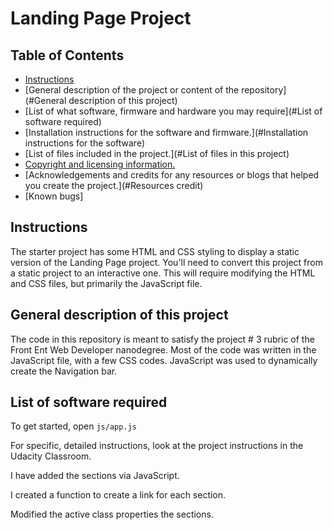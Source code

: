 # Landing Page Project

## Table of Contents

* [Instructions](#instructions)
* [General description of the project or content of the repository](#General description of this project)
* [List of what software, firmware and hardware you may require](#List of software required)
* [Installation instructions for the software and firmware.](#Installation instructions for the software)
* [List of files included in the project.](#List of files in this project)
* [Copyright and licensing information.](#copyright)
* [Acknowledgements and credits for any resources or blogs that helped you create the project.](#Resources credit)
* [Known bugs]

## Instructions

The starter project has some HTML and CSS styling to display a static version of the Landing Page project. You'll need to convert this project from a static project to an interactive one. This will require modifying the HTML and CSS files, but primarily the JavaScript file.


## General description of this project

The code in this repository is meant to satisfy the project # 3 rubric of the Front Ent Web Developer nanodegree. Most of the code was written in the JavaScript file, with a few CSS codes. JavaScript was used to dynamically create the Navigation bar.

## List of software required
To get started, open `js/app.js` 

For specific, detailed instructions, look at the project instructions in the Udacity Classroom.

I have added the sections via JavaScript.

I created a function to create a link for each section.

Modified the active class properties the sections.




